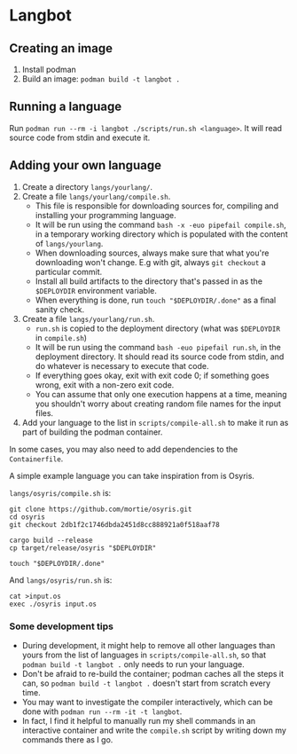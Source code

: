 # Langbot

## Creating an image

1. Install podman
2. Build an image: `podman build -t langbot .`

## Running a language

Run `podman run --rm -i langbot ./scripts/run.sh <language>`. It will read source code
from stdin and execute it.

## Adding your own language

1. Create a directory `langs/yourlang/`.
2. Create a file `langs/yourlang/compile.sh`.
	* This file is responsible for downloading sources for, compiling and installing
	  your programming language.
	* It will be run using the command `bash -x -euo pipefail compile.sh`,
	  in a temporary working directory which is populated with the content of `langs/yourlang`.
	* When downloading sources, always make sure that what you're downloading won't change.
	  E.g with git, always `git checkout` a particular commit.
	* Install all build artifacts to the directory that's passed in as
	  the `$DEPLOYDIR` environment variable.
	* When everything is done, run `touch "$DEPLOYDIR/.done"` as a final sanity check.
3. Create a file `langs/yourlang/run.sh`.
	* `run.sh` is copied to the deployment directory (what was `$DEPLOYDIR` in `compile.sh`)
	* It will be run using the command `bash -euo pipefail run.sh`,
	  in the deployment directory. It should read its source code from stdin,
	  and do whatever is necessary to execute that code.
	* If everything goes okay, exit with exit code 0; if something goes wrong,
	  exit with a non-zero exit code.
	* You can assume that only one execution happens at a time, meaning you shouldn't worry
	  about creating random file names for the input files.
4. Add your language to the list in `scripts/compile-all.sh` to make it run
   as part of building the podman container.

In some cases, you may also need to add dependencies to the `Containerfile`.

A simple example language you can take inspiration from is Osyris.

`langs/osyris/compile.sh` is:

```shell
git clone https://github.com/mortie/osyris.git
cd osyris
git checkout 2db1f2c1746dbda2451d8cc888921a0f518aaf78

cargo build --release
cp target/release/osyris "$DEPLOYDIR"

touch "$DEPLOYDIR/.done"
```

And `langs/osyris/run.sh` is:

```
cat >input.os
exec ./osyris input.os
```

### Some development tips

* During development, it might help to remove all other languages than yours from
  the list of languages in `scripts/compile-all.sh`, so that `podman build -t langbot .`
  only needs to run your language.
* Don't be afraid to re-build the container; podman caches all the steps it can,
  so `podman build -t langbot .` doesn't start from scratch every time.
* You may want to investigate the compiler interactively, which can be done with
  `podman run --rm -it -t langbot`.
* In fact, I find it helpful to manually run my shell commands in an interactive
  container and write the `compile.sh` script by writing down my commands there
  as I go.
